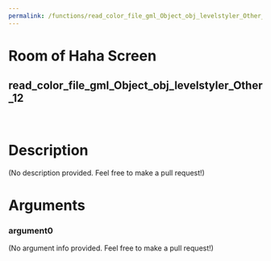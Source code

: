 ```yaml
---
permalink: /functions/read_color_file_gml_Object_obj_levelstyler_Other_12
---
```

# Room of Haha Screen  
## read_color_file_gml_Object_obj_levelstyler_Other_12  
&nbsp;  
# Description  
(No description provided. Feel free to make a pull request!) 
&nbsp;  
# Arguments
### argument0
(No argument info provided. Feel free to make a pull request!)
&nbsp;  


